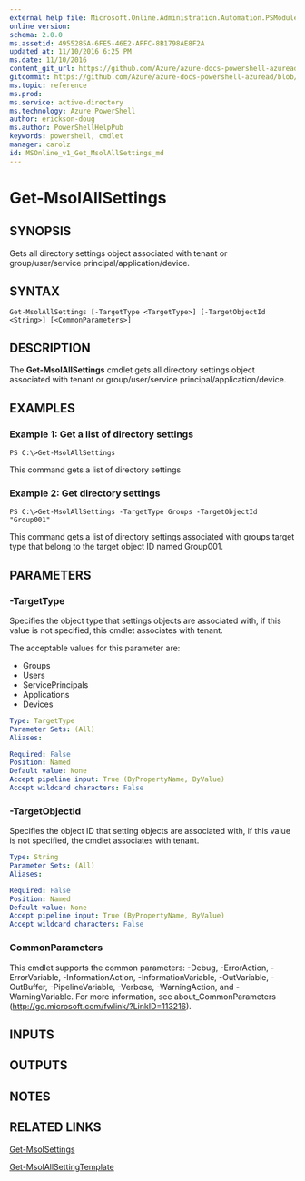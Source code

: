 ```yaml
---
external help file: Microsoft.Online.Administration.Automation.PSModule.dll-Help.xml
online version:
schema: 2.0.0
ms.assetid: 4955285A-6FE5-46E2-AFFC-8B1798AE8F2A
updated_at: 11/10/2016 6:25 PM
ms.date: 11/10/2016
content_git_url: https://github.com/Azure/azure-docs-powershell-azuread/blob/master/Azure%20AD%20Cmdlets/MSOnline/v1/Get-MsolAllSettings.md
gitcommit: https://github.com/Azure/azure-docs-powershell-azuread/blob/f20974f1694733a8d0f8cf150cad0f34dfdb2d1c/Azure%20AD%20Cmdlets/MSOnline/v1/Get-MsolAllSettings.md
ms.topic: reference
ms.prod: 
ms.service: active-directory
ms.technology: Azure PowerShell
author: erickson-doug
ms.author: PowerShellHelpPub
keywords: powershell, cmdlet
manager: carolz
id: MSOnline_v1_Get_MsolAllSettings_md
---
```


# Get-MsolAllSettings

## SYNOPSIS
Gets all directory settings object associated with tenant or group/user/service principal/application/device.

## SYNTAX

```
Get-MsolAllSettings [-TargetType <TargetType>] [-TargetObjectId <String>] [<CommonParameters>]
```

## DESCRIPTION
The **Get-MsolAllSettings** cmdlet gets all directory settings object associated with tenant or group/user/service principal/application/device.

## EXAMPLES

### Example 1: Get a list of directory settings
```
PS C:\>Get-MsolAllSettings
```

This command gets a list of directory settings

### Example 2: Get directory settings
```
PS C:\>Get-MsolAllSettings -TargetType Groups -TargetObjectId "Group001"
```

This command gets a list of directory settings associated with groups target type that belong to the target object ID named Group001.

## PARAMETERS

### -TargetType
Specifies the object type that settings objects are associated with, if this value is not specified, this cmdlet associates with tenant.

The acceptable values for this parameter are:

- Groups
- Users
- ServicePrincipals
- Applications
- Devices

```yaml
Type: TargetType
Parameter Sets: (All)
Aliases:

Required: False
Position: Named
Default value: None
Accept pipeline input: True (ByPropertyName, ByValue)
Accept wildcard characters: False
```

### -TargetObjectId
Specifies the object ID that setting objects are associated with, if this value is not specified, the cmdlet associates with tenant.

```yaml
Type: String
Parameter Sets: (All)
Aliases:

Required: False
Position: Named
Default value: None
Accept pipeline input: True (ByPropertyName, ByValue)
Accept wildcard characters: False
```

### CommonParameters
This cmdlet supports the common parameters: -Debug, -ErrorAction, -ErrorVariable, -InformationAction, -InformationVariable, -OutVariable, -OutBuffer, -PipelineVariable, -Verbose, -WarningAction, and -WarningVariable. For more information, see about_CommonParameters (http://go.microsoft.com/fwlink/?LinkID=113216).

## INPUTS

## OUTPUTS

## NOTES

## RELATED LINKS

[Get-MsolSettings](xref:MSOnline/v1/Get-MsolSettings.md)

[Get-MsolAllSettingTemplate](xref:MSOnline/v1/Get-MsolAllSettingTemplate.md)
